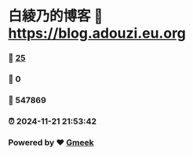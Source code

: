 # 白綾乃的博客 :link: https://blog.adouzi.eu.org 
### :page_facing_up: [25](https://blog.adouzi.eu.org/tag.html) 
### :speech_balloon: 0 
### :hibiscus: 547869 
### :alarm_clock: 2024-11-21 21:53:42 
### Powered by :heart: [Gmeek](https://github.com/Meekdai/Gmeek)
